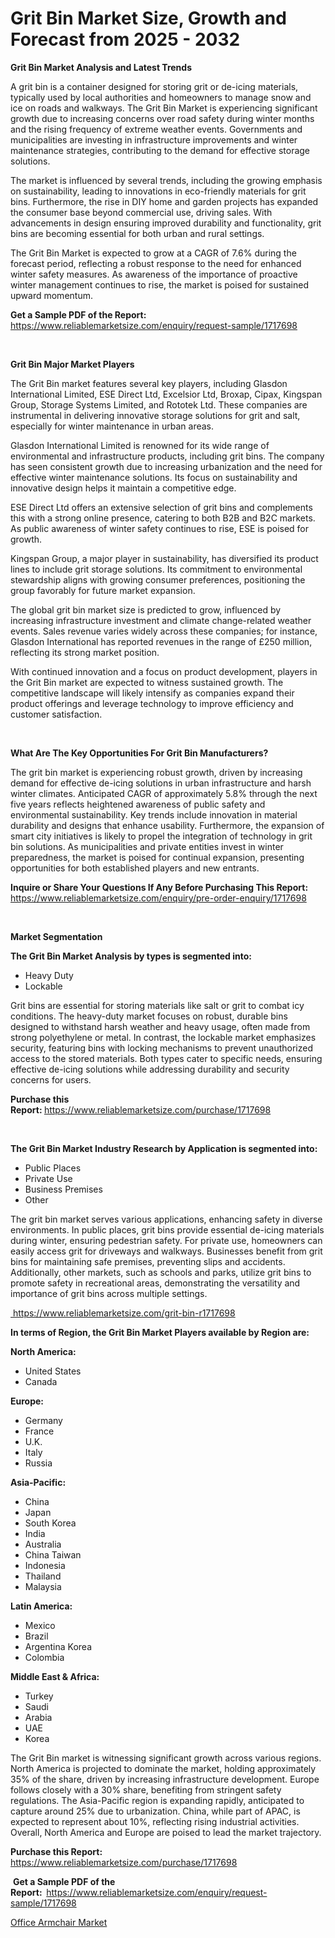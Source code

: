 <p><h1>Grit Bin Market Size, Growth and Forecast from 2025 - 2032</h1></p><p><strong>Grit Bin Market Analysis and Latest Trends</strong></p>
<p><p>A grit bin is a container designed for storing grit or de-icing materials, typically used by local authorities and homeowners to manage snow and ice on roads and walkways. The Grit Bin Market is experiencing significant growth due to increasing concerns over road safety during winter months and the rising frequency of extreme weather events. Governments and municipalities are investing in infrastructure improvements and winter maintenance strategies, contributing to the demand for effective storage solutions.</p><p>The market is influenced by several trends, including the growing emphasis on sustainability, leading to innovations in eco-friendly materials for grit bins. Furthermore, the rise in DIY home and garden projects has expanded the consumer base beyond commercial use, driving sales. With advancements in design ensuring improved durability and functionality, grit bins are becoming essential for both urban and rural settings.</p><p>The Grit Bin Market is expected to grow at a CAGR of 7.6% during the forecast period, reflecting a robust response to the need for enhanced winter safety measures. As awareness of the importance of proactive winter management continues to rise, the market is poised for sustained upward momentum.</p></p>
<p><strong>Get a Sample PDF of the Report:&nbsp;</strong> <a href="https://www.reliablemarketsize.com/enquiry/request-sample/1717698?utm_campaign=1840&utm_medium=2&utm_source=Github&utm_content=ia&utm_term=07022025&utm_id=grit-bin">https://www.reliablemarketsize.com/enquiry/request-sample/1717698</a></p>
<p>&nbsp;</p>
<p><strong>Grit Bin Major Market Players</strong></p>
<p><p>The Grit Bin market features several key players, including Glasdon International Limited, ESE Direct Ltd, Excelsior Ltd, Broxap, Cipax, Kingspan Group, Storage Systems Limited, and Rototek Ltd. These companies are instrumental in delivering innovative storage solutions for grit and salt, especially for winter maintenance in urban areas.</p><p>Glasdon International Limited is renowned for its wide range of environmental and infrastructure products, including grit bins. The company has seen consistent growth due to increasing urbanization and the need for effective winter maintenance solutions. Its focus on sustainability and innovative design helps it maintain a competitive edge. </p><p>ESE Direct Ltd offers an extensive selection of grit bins and complements this with a strong online presence, catering to both B2B and B2C markets. As public awareness of winter safety continues to rise, ESE is poised for growth.</p><p>Kingspan Group, a major player in sustainability, has diversified its product lines to include grit storage solutions. Its commitment to environmental stewardship aligns with growing consumer preferences, positioning the group favorably for future market expansion.</p><p>The global grit bin market size is predicted to grow, influenced by increasing infrastructure investment and climate change-related weather events. Sales revenue varies widely across these companies; for instance, Glasdon International has reported revenues in the range of £250 million, reflecting its strong market position.</p><p>With continued innovation and a focus on product development, players in the Grit Bin market are expected to witness sustained growth. The competitive landscape will likely intensify as companies expand their product offerings and leverage technology to improve efficiency and customer satisfaction.</p></p>
<p>&nbsp;</p>
<p><strong>What Are The Key Opportunities For Grit Bin Manufacturers?</strong></p>
<p><p>The grit bin market is experiencing robust growth, driven by increasing demand for effective de-icing solutions in urban infrastructure and harsh winter climates. Anticipated CAGR of approximately 5.8% through the next five years reflects heightened awareness of public safety and environmental sustainability. Key trends include innovation in material durability and designs that enhance usability. Furthermore, the expansion of smart city initiatives is likely to propel the integration of technology in grit bin solutions. As municipalities and private entities invest in winter preparedness, the market is poised for continual expansion, presenting opportunities for both established players and new entrants.</p></p>
<p><strong>Inquire or Share Your Questions If Any Before Purchasing This Report:</strong> <a href="https://www.reliablemarketsize.com/enquiry/pre-order-enquiry/1717698?utm_campaign=1840&utm_medium=2&utm_source=Github&utm_content=ia&utm_term=07022025&utm_id=grit-bin">https://www.reliablemarketsize.com/enquiry/pre-order-enquiry/1717698</a></p>
<p>&nbsp;</p>
<p><strong>Market Segmentation</strong></p>
<p><strong>The Grit Bin Market Analysis by types is segmented into:</strong></p>
<p><ul><li>Heavy Duty</li><li>Lockable</li></ul></p>
<p><p>Grit bins are essential for storing materials like salt or grit to combat icy conditions. The heavy-duty market focuses on robust, durable bins designed to withstand harsh weather and heavy usage, often made from strong polyethylene or metal. In contrast, the lockable market emphasizes security, featuring bins with locking mechanisms to prevent unauthorized access to the stored materials. Both types cater to specific needs, ensuring effective de-icing solutions while addressing durability and security concerns for users.</p></p>
<p><strong>Purchase this Report:&nbsp;</strong><a href="https://www.reliablemarketsize.com/purchase/1717698?utm_campaign=1840&utm_medium=2&utm_source=Github&utm_content=ia&utm_term=07022025&utm_id=grit-bin">https://www.reliablemarketsize.com/purchase/1717698</a></p>
<p>&nbsp;</p>
<p><strong>The Grit Bin Market Industry Research by Application is segmented into:</strong></p>
<p><ul><li>Public Places</li><li>Private Use</li><li>Business Premises</li><li>Other</li></ul></p>
<p><p>The grit bin market serves various applications, enhancing safety in diverse environments. In public places, grit bins provide essential de-icing materials during winter, ensuring pedestrian safety. For private use, homeowners can easily access grit for driveways and walkways. Businesses benefit from grit bins for maintaining safe premises, preventing slips and accidents. Additionally, other markets, such as schools and parks, utilize grit bins to promote safety in recreational areas, demonstrating the versatility and importance of grit bins across multiple settings.</p></p>
<p><a href="https://www.reliablemarketsize.com/grit-bin-r1717698?utm_campaign=1840&utm_medium=2&utm_source=Github&utm_content=ia&utm_term=07022025&utm_id=grit-bin">&nbsp;https://www.reliablemarketsize.com/grit-bin-r1717698</a></p>
<p><strong>In terms of Region, the Grit Bin Market Players available by Region are:</strong></p>
<p>
    <p> <strong> North America: </strong>
        <ul>
            <li>United States</li>
            <li>Canada</li>
        </ul>
        </p> 
    <p> <strong> Europe: </strong>
        <ul>
            <li>Germany</li>
            <li>France</li>
            <li>U.K.</li>
            <li>Italy</li>
            <li>Russia</li>
        </ul>
        </p> 
    <p> <strong> Asia-Pacific: </strong>
        <ul>
            <li>China</li>
            <li>Japan</li>
            <li>South Korea</li>
            <li>India</li>
            <li>Australia</li>
            <li>China Taiwan</li>
            <li>Indonesia</li>
            <li>Thailand</li>
            <li>Malaysia</li>
        </ul>
        </p> 
    <p> <strong> Latin America: </strong>
        <ul>
            <li>Mexico</li>
            <li>Brazil</li>
            <li>Argentina Korea</li>
            <li>Colombia</li>
        </ul>
        </p> 
    <p> <strong> Middle East & Africa: </strong>
        <ul>
            <li>Turkey</li>
            <li>Saudi</li>
            <li>Arabia</li>
            <li>UAE</li>
            <li>Korea</li>
        </ul>
    </p>
    </p>
<p><p>The Grit Bin market is witnessing significant growth across various regions. North America is projected to dominate the market, holding approximately 35% of the share, driven by increasing infrastructure development. Europe follows closely with a 30% share, benefiting from stringent safety regulations. The Asia-Pacific region is expanding rapidly, anticipated to capture around 25% due to urbanization. China, while part of APAC, is expected to represent about 10%, reflecting rising industrial activities. Overall, North America and Europe are poised to lead the market trajectory.</p></p>
<p><strong>Purchase this Report: </strong><a href="https://www.reliablemarketsize.com/purchase/1717698?utm_campaign=1840&utm_medium=2&utm_source=Github&utm_content=ia&utm_term=07022025&utm_id=grit-bin">https://www.reliablemarketsize.com/purchase/1717698</a></p>
<p>&nbsp;<strong>Get a Sample PDF of the Report:&nbsp;&nbsp;</strong><a href="https://www.reliablemarketsize.com/enquiry/request-sample/1717698?utm_campaign=1840&utm_medium=2&utm_source=Github&utm_content=ia&utm_term=07022025&utm_id=grit-bin">https://www.reliablemarketsize.com/enquiry/request-sample/1717698</a></p>
<p><strong></strong></p>
<p><p><a href="https://github.com/vimar16th/Market-Research-Report-List-7/blob/main/office-armchair-market.md?utm_campaign=1840&utm_medium=2&utm_source=Github&utm_content=ia&utm_term=07022025&utm_id=grit-bin">Office Armchair Market</a></p></p>